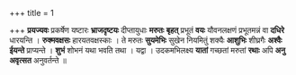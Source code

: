 +++
title = 1

+++
**प्रयज्यवः** प्रकर्षेण यष्टारः **भ्राजदृष्टयः** दीप्तायुधाः **मरुतः** **बृहत्** प्रभूतं **वयः** यौवनलक्षणं प्रभूतमन्नं वा **दधिरे** धारयन्ति । **रुक्मवक्षसः** हारयतवक्षस्काः । ते मरुतः **सुयमेभिः** सुखेन नियमितुं शक्यैः **आशुभिः** शीघ्रगैः **अश्वैः** **ईयन्ते** प्राप्यन्ते । **शुभं** शोभनं यथा भवति तथा । यद्वा । उदकमभिलक्ष्य **यातां** गच्छतां मरुतां **रथाः** अपि **अनु** **अवृत्सत** अनुवर्तन्ते ॥